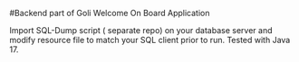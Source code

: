 #Backend part of Goli Welcome On Board Application 

Import SQL-Dump script ( separate repo) on your database server and modify resource file to match your SQL client prior to run.
Tested with Java 17.

